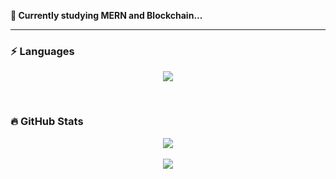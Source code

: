 **🌱 Currently studying MERN and Blockchain...**

<hr>

### :zap: Languages

<p align="center">
  <a href="https://skillicons.dev">
    <img src="https://skillicons.dev/icons?i=js,ts,mongodb,express,react,nodejs,tailwind,py,cs,java,solidity,mysql,git,postman&perline=7" />
  </a>
</p>

<br>

### :fire: GitHub Stats

<div align="center">
    <div style="">
      <img 
	align="center"
        src="https://github-readme-stats.vercel.app/api/top-langs/?username=dlanx6&theme=highcontrast&hide_border=true&layout=compact"
      />
      <br><br>
      <img 
	align="center"
        src="https://github-readme-stats.vercel.app/api?username=dlanx6&show_icons=true&theme=highcontrast&hide_border=true"
      />
  </div>
</div>
